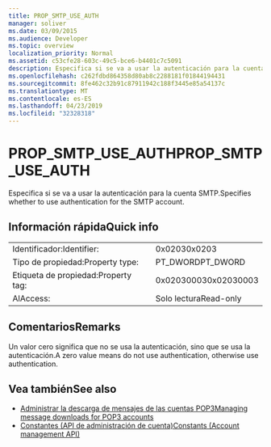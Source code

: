 ```yaml
---
title: PROP_SMTP_USE_AUTH
manager: soliver
ms.date: 03/09/2015
ms.audience: Developer
ms.topic: overview
localization_priority: Normal
ms.assetid: c53cfe28-603c-49c5-bce6-b4401c7c5091
description: Especifica si se va a usar la autenticación para la cuenta SMTP.
ms.openlocfilehash: c262fdbd864358d80ab8c2288181f01844194431
ms.sourcegitcommit: 8fe462c32b91c87911942c188f3445e85a54137c
ms.translationtype: MT
ms.contentlocale: es-ES
ms.lasthandoff: 04/23/2019
ms.locfileid: "32328318"
---
```

# <a name="propsmtpuseauth"></a><span data-ttu-id="58e86-103">PROP_SMTP_USE_AUTH</span><span class="sxs-lookup"><span data-stu-id="58e86-103">PROP_SMTP_USE_AUTH</span></span>

<span data-ttu-id="58e86-104">Especifica si se va a usar la autenticación para la cuenta SMTP.</span><span class="sxs-lookup"><span data-stu-id="58e86-104">Specifies whether to use authentication for the SMTP account.</span></span>
  
## <a name="quick-info"></a><span data-ttu-id="58e86-105">Información rápida</span><span class="sxs-lookup"><span data-stu-id="58e86-105">Quick info</span></span>

|||
|:-----|:-----|
|<span data-ttu-id="58e86-106">Identificador:</span><span class="sxs-lookup"><span data-stu-id="58e86-106">Identifier:</span></span>  <br/> |<span data-ttu-id="58e86-107">0x0203</span><span class="sxs-lookup"><span data-stu-id="58e86-107">0x0203</span></span>  <br/> |
|<span data-ttu-id="58e86-108">Tipo de propiedad:</span><span class="sxs-lookup"><span data-stu-id="58e86-108">Property type:</span></span>  <br/> |<span data-ttu-id="58e86-109">PT_DWORD</span><span class="sxs-lookup"><span data-stu-id="58e86-109">PT_DWORD</span></span>  <br/> |
|<span data-ttu-id="58e86-110">Etiqueta de propiedad:</span><span class="sxs-lookup"><span data-stu-id="58e86-110">Property tag:</span></span>  <br/> |<span data-ttu-id="58e86-111">0x02030003</span><span class="sxs-lookup"><span data-stu-id="58e86-111">0x02030003</span></span>  <br/> |
|<span data-ttu-id="58e86-112">Al</span><span class="sxs-lookup"><span data-stu-id="58e86-112">Access:</span></span>  <br/> |<span data-ttu-id="58e86-113">Solo lectura</span><span class="sxs-lookup"><span data-stu-id="58e86-113">Read-only</span></span>  <br/> |
   
## <a name="remarks"></a><span data-ttu-id="58e86-114">Comentarios</span><span class="sxs-lookup"><span data-stu-id="58e86-114">Remarks</span></span>

<span data-ttu-id="58e86-115">Un valor cero significa que no se usa la autenticación, sino que se usa la autenticación.</span><span class="sxs-lookup"><span data-stu-id="58e86-115">A zero value means do not use authentication, otherwise use authentication.</span></span>
  
## <a name="see-also"></a><span data-ttu-id="58e86-116">Vea también</span><span class="sxs-lookup"><span data-stu-id="58e86-116">See also</span></span>

- [<span data-ttu-id="58e86-117">Administrar la descarga de mensajes de las cuentas POP3</span><span class="sxs-lookup"><span data-stu-id="58e86-117">Managing message downloads for POP3 accounts</span></span>](managing-message-downloads-for-pop3-accounts.md) 
- [<span data-ttu-id="58e86-118">Constantes (API de administración de cuenta)</span><span class="sxs-lookup"><span data-stu-id="58e86-118">Constants (Account management API)</span></span>](constants-account-management-api.md)

